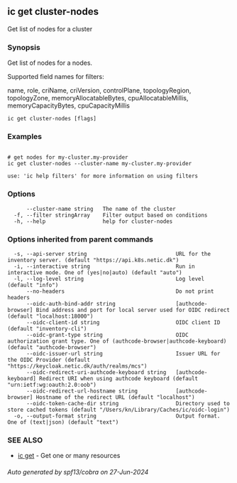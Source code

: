 ## ic get cluster-nodes

Get list of nodes for a cluster

### Synopsis

Get list of nodes for a nodes.

Supported field names for filters:

name, role, criName, criVersion, controlPlane, topologyRegion,
topologyZone, memoryAllocatableBytes, cpuAllocatableMillis,
memoryCapacityBytes, cpuCapacityMillis


```
ic get cluster-nodes [flags]
```

### Examples

```

# get nodes for my-cluster.my-provider
ic get cluster-nodes --cluster-name my-cluster.my-provider

use: 'ic help filters' for more information on using filters
```

### Options

```
      --cluster-name string   The name of the cluster
  -f, --filter stringArray    Filter output based on conditions
  -h, --help                  help for cluster-nodes
```

### Options inherited from parent commands

```
  -s, --api-server string                            URL for the inventory server. (default "https://api.k8s.netic.dk")
  -i, --interactive string                           Run in interactive mode. One of (yes|no|auto) (default "auto")
  -l, --log-level string                             Log level (default "info")
      --no-headers                                   Do not print headers
      --oidc-auth-bind-addr string                   [authcode-browser] Bind address and port for local server used for OIDC redirect (default "localhost:18000")
      --oidc-client-id string                        OIDC client ID (default "inventory-cli")
      --oidc-grant-type string                       OIDC authorization grant type. One of (authcode-browser|authcode-keyboard) (default "authcode-browser")
      --oidc-issuer-url string                       Issuer URL for the OIDC Provider (default "https://keycloak.netic.dk/auth/realms/mcs")
      --oidc-redirect-uri-authcode-keyboard string   [authcode-keyboard] Redirect URI when using authcode keyboard (default "urn:ietf:wg:oauth:2.0:oob")
      --oidc-redirect-url-hostname string            [authcode-browser] Hostname of the redirect URL (default "localhost")
      --oidc-token-cache-dir string                  Directory used to store cached tokens (default "/Users/kn/Library/Caches/ic/oidc-login")
  -o, --output-format string                         Output format. One of (text|json) (default "text")
```

### SEE ALSO

* [ic get](ic_get.md)	 - Get one or many resources

###### Auto generated by spf13/cobra on 27-Jun-2024
